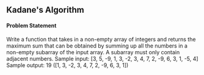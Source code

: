 ## Kadane's Algorithm

#### Problem Statement

Write a function that takes in a non-empty array of integers and returns the maximum sum that can be obtained by summing up all the numbers in a non-empty
subarray of the input array. A subarray must only contain adjacent numbers.
Sample input: [3, 5, -9, 1, 3, -2, 3, 4, 7, 2, -9, 6, 3, 1, -5, 4]
Sample output: 19 ([1, 3, -2, 3, 4, 7, 2, -9, 6, 3, 1])
